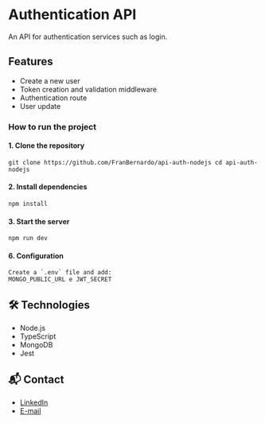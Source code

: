 # Authentication API

An API for authentication services such as login.

##  Features
- Create a new user 
- Token creation and validation middleware 
- Authentication route
- User update  

### How to run the project
#### 1. Clone the repository

`git clone https://github.com/FranBernardo/api-auth-nodejs
cd api-auth-nodejs `
#### 2. Install dependencies
```
npm install
```
#### 3. Start the server
```
npm run dev
```
#### 6. Configuration 
```
Create a `.env` file and add:
MONGO_PUBLIC_URL e JWT_SECRET
```
## 🛠 Technologies

- Node.js
- TypeScript
- MongoDB
- Jest

## 📬 Contact
- [LinkedIn](https://www.linkedin.com/in/franciele-bernardo/)
- [E-mail](mailto:francielebernardo88@hotmail.com)
